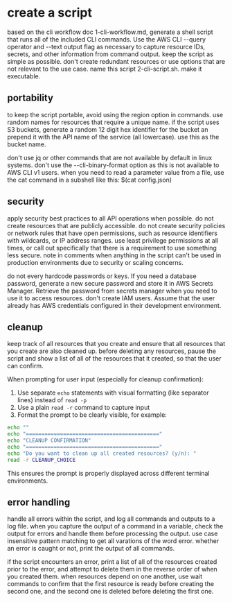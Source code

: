 # create a script
based on the cli workflow doc 1-cli-workflow.md, generate a shell script that runs all of the included CLI commands. Use the AWS CLI --query operator and --text output flag as necessary to capture resource IDs, secrets, and other information from command output. keep the script as simple as possible. don't create redundant resources or use options that are not relevant to the use case. name this script 2-cli-script.sh. make it executable. 

## portability
to keep the script portable, avoid using the region option in commands. use random names for resources that require a unique name. if the script uses S3 buckets, generate a random 12 digit hex identifier for the bucket an prepend it with the API name of the service (all lowercase). use this as the bucket name.

don't use jq or other commands that are not available by default in linux systems. don't use the --cli-binary-format option as this is not available to AWS CLI v1 users. when you need to read a parameter value from a file, use the cat command in a subshell like this: $(cat config.json)

## security
apply security best practices to all API operations when possible. do not create resources that are publicly accessible. do not create security policies or network rules that have open permissions, such as resource identifiers with wildcards, or IP address ranges. use least privilege permissions at all times, or call out specifically that there is a requirement to use something less secure. note in comments when anything in the script can't be used in production environments due to security or scaling concerns.

do not every hardcode passwords or keys. If you need a database password, generate a new secure password and store it in AWS Secrets Manager. Retrieve the password from secrets manager when you need to use it to access resources. don't create IAM users. Assume that the user already has AWS credentials configured in their development environment. 

## cleanup
keep track of all resources that you create and ensure that all resources that you create are also cleaned up. before deleting any resources, pause the script and show a list of all of the resources that it created, so that the user can confirm. 

When prompting for user input (especially for cleanup confirmation):
1. Use separate `echo` statements with visual formatting (like separator lines) instead of `read -p`
2. Use a plain `read -r` command to capture input
3. Format the prompt to be clearly visible, for example:
```bash
echo ""
echo "==========================================="
echo "CLEANUP CONFIRMATION"
echo "==========================================="
echo "Do you want to clean up all created resources? (y/n): "
read -r CLEANUP_CHOICE
```
This ensures the prompt is properly displayed across different terminal environments.

## error handling
handle all errors within the script, and log all commands and outputs to a log file. when you capture the output of a command in a variable, check the output for errors and handle them before processing the output. use case insensitive pattern matching to get all varations of the word error. whether an error is caught or not, print the output of all commands. 

if the script encounters an error, print a list of all of the resources created prior to the error, and attempt to delete them in the reverse order of when you created them. when resources depend on one another, use wait commands to confirm that the first resource is ready before creating the second one, and the second one is deleted before deleting the first one.
